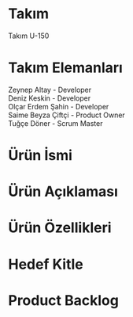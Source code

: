 # Takım
Takım U-150

# Takım Elemanları
Zeynep Altay - Developer  
Deniz Keskin - Developer  
Olçar Erdem Şahin - Developer  
Saime Beyza Çiftçi - Product Owner  
Tuğçe Döner - Scrum Master  

# Ürün İsmi

# Ürün Açıklaması

# Ürün Özellikleri

# Hedef Kitle

# Product Backlog
